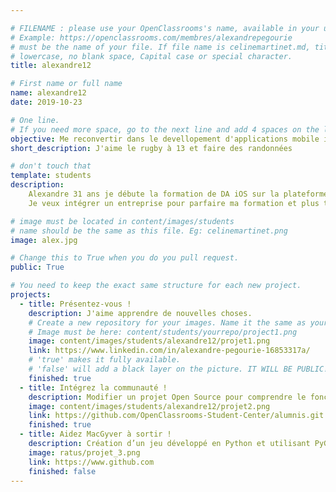 ```yaml
---

# FILENAME : please use your OpenClassrooms's name, available in your url.
# Example: https://openclassrooms.com/membres/alexandrepegourie
# must be the name of your file. If file name is celinemartinet.md, title is celinemartinet.
# lowercase, no blank space, Capital case or special character.
title: alexandre12

# First name or full name
name: alexandre12
date: 2019-10-23

# One line.
# If you need more space, go to the next line and add 4 spaces on the left, as in 'description'.
objective: Me reconvertir dans le devellopement d'applications mobile iOS
short_description: J'aime le rugby à 13 et faire des randonnées

# don't touch that
template: students
description:
    Alexandre 31 ans je débute la formation de DA iOS sur la plateforme d'OC.
    Je veux intégrer un entreprise pour parfaire ma formation et plus tard devenir freelance.

# image must be located in content/images/students
# name should be the same as this file. Eg: celinemartinet.png
image: alex.jpg

# Change this to True when you do you pull request.
public: True

# You need to keep the exact same structure for each new project.
projects:
  - title: Présentez-vous !
    description: J'aime apprendre de nouvelles choses.
    # Create a new repository for your images. Name it the same as your nickname and profile picture.
    # Image must be here: content/students/yourrepo/project1.png
    image: content/images/students/alexandre12/projet1.png
    link: https://www.linkedin.com/in/alexandre-pegourie-16853317a/
    # 'true' makes it fully available.
    # 'false' will add a black layer on the picture. IT WILL BE PUBLIC!
    finished: true
  - title: Intégrez la communauté !
    description: Modifier un projet Open Source pour comprendre le fonctionnement de Git, de Github et des pull requests. 
    image: content/images/students/alexandre12/projet2.png
    link: https://github.com/OpenClassrooms-Student-Center/alumnis.git
    finished: true
  - title: Aidez MacGyver à sortir !
    description: Création d’un jeu développé en Python et utilisant PyGame.
    image: ratus/projet_3.png
    link: https://www.github.com
    finished: false
---
```

